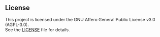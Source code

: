 ## License
This project is licensed under the GNU Affero General Public License v3.0 (AGPL-3.0).  
See the [LICENSE](./LICENSE) file for details.

